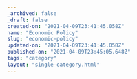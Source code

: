 ```yaml
---
_archived: false
_draft: false
created-on: "2021-04-09T23:41:45.058Z"
name: "Economic Policy"
slug: "economic-policy"
updated-on: "2021-04-09T23:41:45.058Z"
published-on: "2021-04-09T23:45:05.648Z"
tags: "category"
layout: "single-category.html"
---
```



